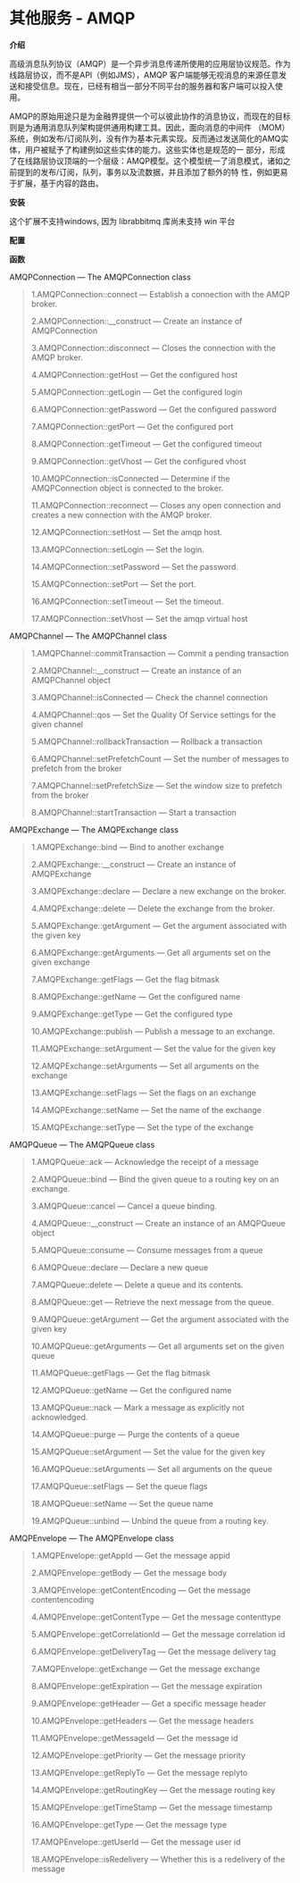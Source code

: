 # 其他服务 - AMQP

**介绍**

高级消息队列协议（AMQP）是一个异步消息传递所使用的应用层协议规范。作为线路层协议，而不是API（例如JMS），AMQP 客户端能够无视消息的来源任意发送和接受信息。现在，已经有相当一部分不同平台的服务器和客户端可以投入使用。

AMQP的原始用途只是为金融界提供一个可以彼此协作的消息协议，而现在的目标则是为通用消息队列架构提供通用构建工具。因此，面向消息的中间件 （MOM）系统，例如发布/订阅队列，没有作为基本元素实现。反而通过发送简化的AMQ实体，用户被赋予了构建例如这些实体的能力。这些实体也是规范的一 部分，形成了在线路层协议顶端的一个层级：AMQP模型。这个模型统一了消息模式，诸如之前提到的发布/订阅，队列，事务以及流数据，并且添加了额外的特 性，例如更易于扩展，基于内容的路由。

**安装**

这个扩展不支持windows, 因为 librabbitmq 库尚未支持 win 平台

**配置**

**函数**

AMQPConnection — The AMQPConnection class

> 1.AMQPConnection::connect — Establish a connection with the AMQP broker.
> 
> 
> 2.AMQPConnection::__construct — Create an instance of AMQPConnection
> 
> 3.AMQPConnection::disconnect — Closes the connection with the AMQP broker.
> 
> 4.AMQPConnection::getHost — Get the configured host
> 
> 5.AMQPConnection::getLogin — Get the configured login
> 
> 6.AMQPConnection::getPassword — Get the configured password
> 
> 7.AMQPConnection::getPort — Get the configured port
> 
> 8.AMQPConnection::getTimeout — Get the configured timeout
> 
> 9.AMQPConnection::getVhost — Get the configured vhost
> 
> 10.AMQPConnection::isConnected — Determine if the AMQPConnection object is connected to the broker.
> 
> 11.AMQPConnection::reconnect — Closes any open connection and creates a new connection with the AMQP broker.
> 
> 12.AMQPConnection::setHost — Set the amqp host.
> 
> 13.AMQPConnection::setLogin — Set the login.
> 
> 14.AMQPConnection::setPassword — Set the password.
> 
> 15.AMQPConnection::setPort — Set the port.
> 
> 16.AMQPConnection::setTimeout — Set the timeout.
> 
> 17.AMQPConnection::setVhost — Set the amqp virtual host
> 

AMQPChannel — The AMQPChannel class

> 1.AMQPChannel::commitTransaction — Commit a pending transaction
> 
> 
> 2.AMQPChannel::__construct — Create an instance of an AMQPChannel object
> 
> 3.AMQPChannel::isConnected — Check the channel connection
> 
> 4.AMQPChannel::qos — Set the Quality Of Service settings for the given channel
> 
> 5.AMQPChannel::rollbackTransaction — Rollback a transaction
> 
> 6.AMQPChannel::setPrefetchCount — Set the number of messages to prefetch from the broker
> 
> 7.AMQPChannel::setPrefetchSize — Set the window size to prefetch from the broker
> 
> 8.AMQPChannel::startTransaction — Start a transaction
> 

AMQPExchange — The AMQPExchange class

> 1.AMQPExchange::bind — Bind to another exchange
> 
> 
> 2.AMQPExchange::__construct — Create an instance of AMQPExchange
> 
> 3.AMQPExchange::declare — Declare a new exchange on the broker.
> 
> 4.AMQPExchange::delete — Delete the exchange from the broker.
> 
> 5.AMQPExchange::getArgument — Get the argument associated with the given key
> 
> 6.AMQPExchange::getArguments — Get all arguments set on the given exchange
> 
> 7.AMQPExchange::getFlags — Get the flag bitmask
> 
> 8.AMQPExchange::getName — Get the configured name
> 
> 9.AMQPExchange::getType — Get the configured type
> 
> 10.AMQPExchange::publish — Publish a message to an exchange.
> 
> 11.AMQPExchange::setArgument — Set the value for the given key
> 
> 12.AMQPExchange::setArguments — Set all arguments on the exchange
> 
> 13.AMQPExchange::setFlags — Set the flags on an exchange
> 
> 14.AMQPExchange::setName — Set the name of the exchange
> 
> 15.AMQPExchange::setType — Set the type of the exchange
> 

AMQPQueue — The AMQPQueue class

> 1.AMQPQueue::ack — Acknowledge the receipt of a message
> 
> 
> 2.AMQPQueue::bind — Bind the given queue to a routing key on an exchange.
> 
> 3.AMQPQueue::cancel — Cancel a queue binding.
> 
> 4.AMQPQueue::__construct — Create an instance of an AMQPQueue object
> 
> 5.AMQPQueue::consume — Consume messages from a queue
> 
> 6.AMQPQueue::declare — Declare a new queue
> 
> 7.AMQPQueue::delete — Delete a queue and its contents.
> 
> 8.AMQPQueue::get — Retrieve the next message from the queue.
> 
> 9.AMQPQueue::getArgument — Get the argument associated with the given key
> 
> 10.AMQPQueue::getArguments — Get all arguments set on the given queue
> 
> 11.AMQPQueue::getFlags — Get the flag bitmask
> 
> 12.AMQPQueue::getName — Get the configured name
> 
> 13.AMQPQueue::nack — Mark a message as explicitly not acknowledged.
> 
> 14.AMQPQueue::purge — Purge the contents of a queue
> 
> 15.AMQPQueue::setArgument — Set the value for the given key
> 
> 16.AMQPQueue::setArguments — Set all arguments on the queue
> 
> 17.AMQPQueue::setFlags — Set the queue flags
> 
> 18.AMQPQueue::setName — Set the queue name
> 
> 19.AMQPQueue::unbind — Unbind the queue from a routing key.
> 

AMQPEnvelope — The AMQPEnvelope class

> 1.AMQPEnvelope::getAppId — Get the message appid
> 
> 
> 2.AMQPEnvelope::getBody — Get the message body
> 
> 3.AMQPEnvelope::getContentEncoding — Get the message contentencoding
> 
> 4.AMQPEnvelope::getContentType — Get the message contenttype
> 
> 5.AMQPEnvelope::getCorrelationId — Get the message correlation id
> 
> 6.AMQPEnvelope::getDeliveryTag — Get the message delivery tag
> 
> 7.AMQPEnvelope::getExchange — Get the message exchange
> 
> 8.AMQPEnvelope::getExpiration — Get the message expiration
> 
> 9.AMQPEnvelope::getHeader — Get a specific message header
> 
> 10.AMQPEnvelope::getHeaders — Get the message headers
> 
> 11.AMQPEnvelope::getMessageId — Get the message id
> 
> 12.AMQPEnvelope::getPriority — Get the message priority
> 
> 13.AMQPEnvelope::getReplyTo — Get the message replyto
> 
> 14.AMQPEnvelope::getRoutingKey — Get the message routing key
> 
> 15.AMQPEnvelope::getTimeStamp — Get the message timestamp
> 
> 16.AMQPEnvelope::getType — Get the message type
> 
> 17.AMQPEnvelope::getUserId — Get the message user id
> 
> 18.AMQPEnvelope::isRedelivery — Whether this is a redelivery of the message
>